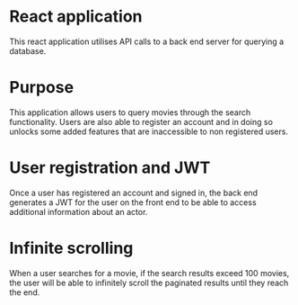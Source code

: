 # React application
This react application utilises API calls to a back end server for querying a database.

# Purpose
This application allows users to query movies through the search functionality. Users are also able to register an account and in doing so unlocks some added features that are inaccessible to non registered users. 

# User registration and JWT
Once a user has registered an account and signed in, the back end generates a JWT for the user on the front end to be able to access additional information about an actor.

# Infinite scrolling
When a user searches for a movie, if the search results exceed 100 movies, the user will be able to infinitely scroll the paginated results until they reach the end.